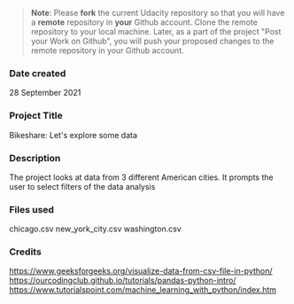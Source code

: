 >**Note**: Please **fork** the current Udacity repository so that you will have a **remote** repository in **your** Github account. Clone the remote repository to your local machine. Later, as a part of the project "Post your Work on Github", you will push your proposed changes to the remote repository in your Github account.

### Date created
28 September 2021

### Project Title
Bikeshare: Let's explore some data

### Description
The project looks at data from 3 different American cities. It prompts the user to select filters of the data analysis 

### Files used
chicago.csv
new_york_city.csv
washington.csv

### Credits
https://www.geeksforgeeks.org/visualize-data-from-csv-file-in-python/
https://ourcodingclub.github.io/tutorials/pandas-python-intro/
https://www.tutorialspoint.com/machine_learning_with_python/index.htm